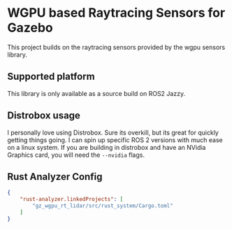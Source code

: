 # WGPU based Raytracing Sensors for Gazebo

This project builds on the raytracing sensors provided by the wgpu sensors library.

## Supported platform

This library is only available as a source build on ROS2 Jazzy.

## Distrobox usage
I personally love using Distrobox. Sure its overkill, but its great for quickly getting things going. I can spin up specific ROS 2 versions with much ease on a linux system. If you are building in distrobox and have an NVidia Graphics card, you will need the `--nvidia` flags.


## Rust Analyzer Config

```json
{
    "rust-analyzer.linkedProjects": [
        "gz_wgpu_rt_lidar/src/rust_system/Cargo.toml"
    ]
}
```